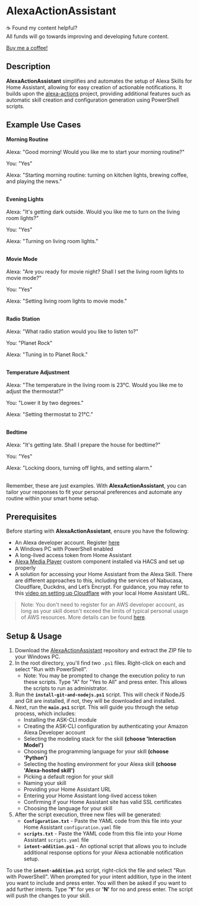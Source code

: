 # AlexaActionAssistant

☕ Found my content helpful?<br>
All funds will go towards improving and developing future content.

[Buy me a coffee!](https://www.buymeacoffee.com/hassassistant)


## Description

**AlexaActionAssistant** simplifies and automates the setup of Alexa Skills for Home Assistant, allowing for easy creation of actionable notifications. It builds upon the [alexa-actions](https://github.com/keatontaylor/alexa-actions) project, providing additional features such as automatic skill creation and configuration generation using PowerShell scripts. 

## Example Use Cases

**Morning Routine** <br><br>
Alexa: "Good morning! Would you like me to start your morning routine?"
  
You: "Yes"
  
Alexa: "Starting morning routine: turning on kitchen lights, brewing coffee, and playing the news."<br><br>

**Evening Lights**<br><br>
Alexa: "It's getting dark outside. Would you like me to turn on the living room lights?"
  
You: "Yes"
  
Alexa: "Turning on living room lights."<br><br>

**Movie Mode**<br><br>
Alexa: "Are you ready for movie night? Shall I set the living room lights to movie mode?"
  
You: "Yes"
  
Alexa: "Setting living room lights to movie mode."<br><br>

**Radio Station**<br><br>
Alexa: "What radio station would you like to listen to?"

You: "Planet Rock"

Alexa: "Tuning in to Planet Rock."<br><br>

**Temperature Adjustment**<br><br>
Alexa: "The temperature in the living room is 23°C. Would you like me to adjust the thermostat?"
  
You: "Lower it by two degrees."
  
Alexa: "Setting thermostat to 21°C."<br><br>

**Bedtime**<br><br>
Alexa: "It's getting late. Shall I prepare the house for bedtime?"

You: "Yes"

Alexa: "Locking doors, turning off lights, and setting alarm."<br><br>

Remember, these are just examples. With **AlexaActionAssistant**, you can tailor your responses to fit your personal preferences and automate any routine within your smart home setup.



## Prerequisites

Before starting with **AlexaActionAssistant**, ensure you have the following:

- An Alexa developer account. Register [here](https://developer.amazon.com/alexa/console/ask)
- A Windows PC with PowerShell enabled
- A long-lived access token from Home Assistant
- [Alexa Media Player](https://github.com/custom-components/alexa_media_player) custom component installed via HACS and set up properly
- A solution for accessing your Home Assistant from the Alexa Skill. There are different approaches to this, including the services of Nabucasa, Cloudflare, Duckdns, and Let’s Encrypt. For guidance, you may refer to this [video on setting up Cloudflare](https://youtu.be/Qsz1OjlGidU) with your local Home Assistant URL.

>Note: You don't need to register for an AWS developer account, as long as your skill doesn't exceed the limits of typical personal usage of AWS resources. More details can be found [here](https://developer.amazon.com/en-US/docs/alexa/hosted-skills/usage-limits.html).

## Setup & Usage

1. Download the [AlexaActionAssistant](https://github.com/Hassassistant/AlexaActionAssistant) repository and extract the ZIP file to your Windows PC.
2. In the root directory, you'll find two `.ps1` files. Right-click on each and select "Run with PowerShell".
   - Note: You may be prompted to change the execution policy to run these scripts. Type "A" for "Yes to All" and press enter. This allows the scripts to run as administrator.
3. Run the **`install-git-and-nodejs.ps1`** script. This will check if NodeJS and Git are installed, if not, they will be downloaded and installed.
4. Next, run the **`main.ps1`** script. This will guide you through the setup process, which includes:
   - Installing the ASK-CLI module
   - Creating the ASK-CLI configuration by authenticating your Amazon Alexa Developer account
   - Selecting the modeling stack for the skill **(choose 'Interaction Model')**
   - Choosing the programming language for your skill **(choose 'Python')**
   - Selecting the hosting environment for your Alexa skill **(choose 'Alexa-hosted skill')**
   - Picking a default region for your skill
   - Naming your skill
   - Providing your Home Assistant URL
   - Entering your Home Assistant long-lived access token
   - Confirming if your Home Assistant site has valid SSL certificates
   - Choosing the language for your skill
5. After the script execution, three new files will be generated:
   - **`Configuration.txt`** - Paste the YAML code from this file into your Home Assistant `configuration.yaml` file
   - **`scripts.txt`** - Paste the YAML code from this file into your Home Assistant `scripts.yaml` file
   - **`intent-addition.ps1`** - An optional script that allows you to include additional response options for your Alexa actionable notification setup.

To use the **`intent-addition.ps1`** script, right-click the file and select "Run with PowerShell". When prompted for your intent addition, type in the intent you want to include and press enter. You will then be asked if you want to add further intents. Type **'Y'** for yes or **'N'** for no and press enter. The script will push the changes to your skill.
